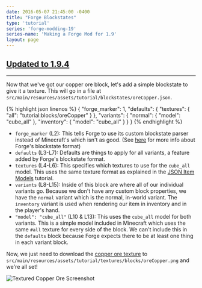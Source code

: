 ```yaml
---
date: 2016-05-07 21:45:00 -0400
title: "Forge Blockstates"
type: 'tutorial'
series: 'forge-modding-19'
series-name: 'Making a Forge Mod for 1.9'
layout: page
---
```


## [Updated to 1.9.4](/tutorials/forge-modding-194/)

-----

Now that we've got our copper ore block, let's add a simple blockstate to give it a texture. This will go in a file at `src/main/resources/assets/tutorial/blockstates/oreCopper.json`.

{% highlight json linenos %}
{
	"forge_marker": 1,
	"defaults": {
		"textures": {
			"all": "tutorial:blocks/oreCopper"
		}
	},
	"variants": {
		"normal": {
			"model": "cube_all"
		},
		"inventory": {
			"model": "cube_all"
		}
	}
}
{% endhighlight %}

- `forge_marker` (L2): This tells Forge to use its custom blockstate parser instead of Minecraft's which isn't as good. (See [here](https://mcforge.readthedocs.io/en/latest/blockstates/forgeBlockstates/) for more info about Forge's blockstate format)
- `defaults` (L3-L7): Defaults are things to apply for all variants, a feature added by Forge's blockstate format.
- `textures` (L4-L6): This specifies which textures to use for the `cube_all` model. This uses the same texture format as explained in the [JSON Item Models](http://localhost:4000/tutorials/forge-modding-19/json-item-models/) tutorial.
- `variants` (L8-L15): Inside of this block are where all of our individual variants go. Because we don't have any custom block properties, we have the `normal` variant which is the normal, in-world variant. The `inventory` variant is used when rendering our item in inventory and in the player's hand.
- `"model": "cube_all"` (L10 & L13): This uses the `cube_all` model for both variants. This is a simple model included in Minecraft which uses the same `#all` texture for every side of the block. We can't include this in the `defaults` block because Forge expects there to be at least one thing in each variant block.

Now, we just need to download the [copper ore texture](https://raw.githubusercontent.com/CyanideX/Unity/master/assets/thermalfoundation/textures/blocks/ore/Ore_Copper.png) to `src/main/resources/assets/tutorial/textures/blocks/oreCopper.png` and we're all set!

![Textured Copper Ore Screenshot](http://i.imgur.com/wJ1iJUg.png)